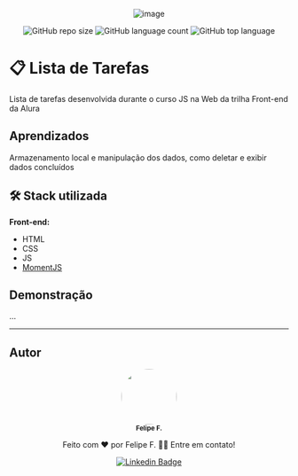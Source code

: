 <div align="center">

  ![image](https://user-images.githubusercontent.com/2619027/175185221-71837e49-4682-4ccc-aaaa-fc1c4405f85b.png)


  ![GitHub repo size](https://img.shields.io/github/repo-size/felpfsf/alura-todo-app) ![GitHub language count](https://img.shields.io/github/languages/count/felpfsf/alura-todo-app) ![GitHub top language](https://img.shields.io/github/languages/top/felpfsf/alura-todo-app)

</div>

# 📋 Lista de Tarefas
Lista de tarefas desenvolvida durante o curso JS na Web da trilha Front-end da Alura

## Aprendizados
Armazenamento local e manipulação dos dados, como deletar e exibir dados concluídos

## 🛠 Stack utilizada

**Front-end:** 

- HTML
- CSS
- JS
- [MomentJS](https://momentjs.com/)

## Demonstração

...

---
## Autor

<div align='center'>

 <img style="border-radius: 50%;" src="https://avatars.githubusercontent.com/u/2619027?s=400&u=bbad89e6365e204c58f5165424b8e4672062317a&v=4" width="100px;" alt=""/>
 <br />
 <sub><b>Felipe F.</b></sub>

Feito com ❤️ por Felipe F. 👋🏽 Entre em contato!

[![Linkedin Badge](https://img.shields.io/badge/-Felipe-blue?style=flat-square&logo=Linkedin&logoColor=white&link=https://www.linkedin.com/in/felipefsf/)](https://www.linkedin.com/in/felipefsf/)

</div>

